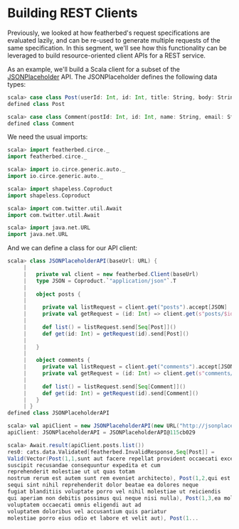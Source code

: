 # Building REST Clients

Previously, we looked at how featherbed's request specifications are evaluated lazily, and can be re-used to generate
multiple requests of the same specification.  In this segment, we'll see how this functionality can be leveraged
to build resource-oriented client APIs for a REST service.

As an example, we'll build a Scala client for a subset of the [JSONPlaceholder](http://jsonplaceholder.typicode.com/) API.
The JSONPlaceholder defines the following data types:

```scala
scala> case class Post(userId: Int, id: Int, title: String, body: String)
defined class Post

scala> case class Comment(postId: Int, id: Int, name: String, email: String, body: String)
defined class Comment
```

We need the usual imports:

```scala
scala> import featherbed.circe._
import featherbed.circe._

scala> import io.circe.generic.auto._
import io.circe.generic.auto._

scala> import shapeless.Coproduct
import shapeless.Coproduct

scala> import com.twitter.util.Await
import com.twitter.util.Await

scala> import java.net.URL
import java.net.URL
```

And we can define a class for our API client:

```scala
scala> class JSONPlaceholderAPI(baseUrl: URL) {
     | 
     |   private val client = new featherbed.Client(baseUrl)
     |   type JSON = Coproduct.`"application/json"`.T
     | 
     |   object posts {
     | 
     |     private val listRequest = client.get("posts").accept[JSON]
     |     private val getRequest = (id: Int) => client.get(s"posts/$id").accept[JSON]
     | 
     |     def list() = listRequest.send[Seq[Post]]()
     |     def get(id: Int) = getRequest(id).send[Post]()
     | 
     |   }
     | 
     |   object comments {
     |     private val listRequest = client.get("comments").accept[JSON]
     |     private val getRequest = (id: Int) => client.get(s"comments/$id").accept[JSON]
     | 
     |     def list() = listRequest.send[Seq[Comment]]()
     |     def get(id: Int) = getRequest(id).send[Comment]()
     |   }
     | }
defined class JSONPlaceholderAPI

scala> val apiClient = new JSONPlaceholderAPI(new URL("http://jsonplaceholder.typicode.com/"))
apiClient: JSONPlaceholderAPI = JSONPlaceholderAPI@115cb029

scala> Await.result(apiClient.posts.list())
res0: cats.data.Validated[featherbed.InvalidResponse,Seq[Post]] =
Valid(Vector(Post(1,1,sunt aut facere repellat provident occaecati excepturi optio reprehenderit,quia et suscipit
suscipit recusandae consequuntur expedita et cum
reprehenderit molestiae ut ut quas totam
nostrum rerum est autem sunt rem eveniet architecto), Post(1,2,qui est esse,est rerum tempore vitae
sequi sint nihil reprehenderit dolor beatae ea dolores neque
fugiat blanditiis voluptate porro vel nihil molestiae ut reiciendis
qui aperiam non debitis possimus qui neque nisi nulla), Post(1,3,ea molestias quasi exercitationem repellat qui ipsa sit aut,et iusto sed quo iure
voluptatem occaecati omnis eligendi aut ad
voluptatem doloribus vel accusantium quis pariatur
molestiae porro eius odio et labore et velit aut), Post(1...
```


